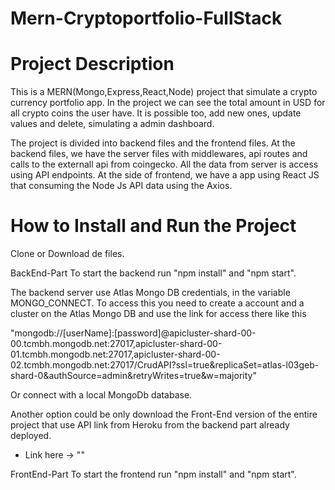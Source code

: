 # Mern-Cryptoportfolio-FullStack

# Project Description

This is a MERN(Mongo,Express,React,Node) project that simulate a crypto currency portfolio app. In the project we can see the total amount in USD for all crypto coins the user have. It is possible too, add new ones, update values and delete, simulating a admin dashboard.

The project is divided into backend files and the frontend files. At the backend files, we have the server files with middlewares, api routes and calls to the externall api from coingecko. All the data from server is access using API endpoints. At the side of frontend, we have a app using React JS that consuming the Node Js API data using the Axios. 

# How to Install and Run the Project

Clone or Download de files. 

BackEnd-Part
To start the backend run "npm install" and "npm start". 

The backend server use Atlas Mongo DB credentials, in the variable MONGO_CONNECT. To access this you need to create a account and a cluster on the Atlas Mongo DB and use the link for access there like this 

"mongodb://[userName]:[password]@apicluster-shard-00-00.tcmbh.mongodb.net:27017,apicluster-shard-00-01.tcmbh.mongodb.net:27017,apicluster-shard-00-02.tcmbh.mongodb.net:27017/CrudAPI?ssl=true&replicaSet=atlas-l03geb-shard-0&authSource=admin&retryWrites=true&w=majority"
  
Or connect with a local MongoDb database.

Another option could be only download the Front-End version of the entire project that use API link from Heroku from the backend part already deployed. 

* Link here -> ""
  
FrontEnd-Part
To start the frontend run "npm install" and "npm start". 


  
  
